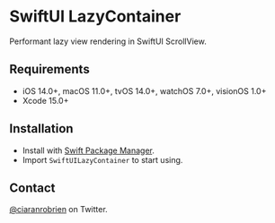 # SwiftUI LazyContainer

Performant lazy view rendering in SwiftUI ScrollView.

## Requirements

* iOS 14.0+, macOS 11.0+, tvOS 14.0+, watchOS 7.0+, visionOS 1.0+
* Xcode 15.0+

## Installation

* Install with [Swift Package Manager](https://developer.apple.com/documentation/xcode/adding_package_dependencies_to_your_app).
* Import `SwiftUILazyContainer` to start using.

## Contact

[@ciaranrobrien](https://twitter.com/ciaranrobrien) on Twitter.
